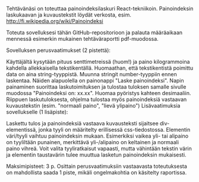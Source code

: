 Tehtävänäsi on toteuttaa painoindeksilaskuri React-tekniikoin. Painoindeksin laskukaavan ja kuvaustekstit löydät verkosta, esim. http://fi.wikipedia.org/wiki/Painoindeksi

Toteuta sovelluksesi tähän GitHub-repositorioon ja palauta määräaikaan mennessä esimerkin mukainen tehtäväraportti pdf-muodossa.

Sovelluksen perusvaatimukset (2 pistettä):

Käyttäjältä kysytään pituus senttimetreissä (huom!) ja paino kilogrammoina kahdella allekkaisella tekstikentällä. Huomaathan, että tekstikentistä poimittu data on aina string-tyyppistä. Muunna stringit number-tyyppiin ennen laskentaa.
Näiden alapuolella on painonappi "Laske painoindeksi". Napin painaminen suorittaa laskutoimituksen ja tulostaa tuloksen samalle sivulle muodossa "Painoindeksi on: xx.xx". Huomaa pyöristys kahteen desimaaliin.
Riippuen laskutuloksesta, ohjelma tulostaa myös painoindeksiä vastaavan kuvaustekstin (esim. "normaali paino", "lievä ylipaino")
Lisävaatimuksia sovellukselle (1 lisäpiste):

Laskettu tulos ja painoindeksiä vastaava kuvausteksti sijaitsee div-elementissä, jonka tyyli on määritelty erillisessä css-tiedostossa. Elementin väri/tyyli vaihtuu painoindeksin mukaan. Esimerkiksi vaikea yli- tai alipaino on tyyliltään punainen, merkittävä yli-/alipaino on keltainen ja normaali paino vihreä. Voit valita tyyliratkaisut vapaasti, mutta vähintään tekstin värin ja elementin taustavärin tulee muuttua lasketun painoindeksin mukaisesti.

Maksimipisteet: 3 p. Osittain perusvaatimuksiin vastaavasta toteutuksesta on mahdollista saada 1 piste, mikäli ongelmakohtia on käsitelty raportissa.
